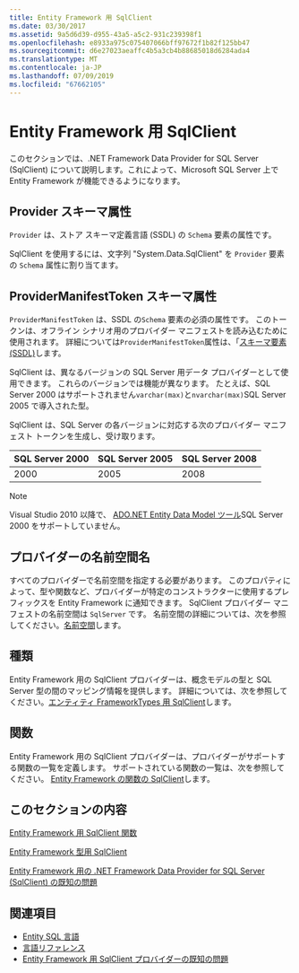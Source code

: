 ```yaml
---
title: Entity Framework 用 SqlClient
ms.date: 03/30/2017
ms.assetid: 9a5d6d39-d955-43a5-a5c2-931c239398f1
ms.openlocfilehash: e8933a975c075407066bff97672f1b82f125bb47
ms.sourcegitcommit: d6e27023aeaffc4b5a3cb4b88685018d6284ada4
ms.translationtype: MT
ms.contentlocale: ja-JP
ms.lasthandoff: 07/09/2019
ms.locfileid: "67662105"
---
```

# <a name="sqlclient-for-the-entity-framework"></a>Entity Framework 用 SqlClient
このセクションでは、.NET Framework Data Provider for SQL Server (SqlClient) について説明します。これによって、Microsoft SQL Server 上で Entity Framework が機能できるようになります。  
  
## <a name="provider-schema-attribute"></a>Provider スキーマ属性  
 `Provider` は、ストア スキーマ定義言語 (SSDL) の `Schema` 要素の属性です。  
  
 SqlClient を使用するには、文字列 "System.Data.SqlClient" を `Provider` 要素の `Schema` 属性に割り当てます。  
  
## <a name="providermanifesttoken-schema-attribute"></a>ProviderManifestToken スキーマ属性  
 `ProviderManifestToken` は、SSDL の`Schema` 要素の必須の属性です。 このトークンは、オフライン シナリオ用のプロバイダー マニフェストを読み込むために使用されます。 詳細については`ProviderManifestToken`属性は、「[スキーマ要素 (SSDL)](/ef/ef6/modeling/designer/advanced/edmx/ssdl-spec#schema-element-ssdl)します。  
  
 SqlClient は、異なるバージョンの SQL Server 用データ プロバイダーとして使用できます。 これらのバージョンでは機能が異なります。 たとえば、SQL Server 2000 はサポートされません`varchar(max)`と`nvarchar(max)`SQL Server 2005 で導入された型。  
  
 SqlClient は、SQL Server の各バージョンに対応する次のプロバイダー マニフェスト トークンを生成し、受け取ります。  
  
|SQL Server 2000|SQL Server 2005|SQL Server 2008|  
|-|-|-|  
|2000|2005|2008|  
  
> [!NOTE]
>  Visual Studio 2010 以降で、 [ADO.NET Entity Data Model ツール](https://docs.microsoft.com/previous-versions/dotnet/netframework-4.0/bb399249(v=vs.100))SQL Server 2000 をサポートしていません。  
  
## <a name="provider-namespace-name"></a>プロバイダーの名前空間名  
 すべてのプロバイダーで名前空間を指定する必要があります。 このプロパティによって、型や関数など、プロバイダーが特定のコンストラクターに使用するプレフィックスを Entity Framework に通知できます。 SqlClient プロバイダー マニフェストの名前空間は `SqlServer` です。 名前空間の詳細については、次を参照してください。[名前空間](../../../../../docs/framework/data/adonet/ef/language-reference/namespaces-entity-sql.md)します。  
  
## <a name="types"></a>種類  
 Entity Framework 用の SqlClient プロバイダーは、概念モデルの型と SQL Server 型の間のマッピング情報を提供します。 詳細については、次を参照してください。[エンティティ FrameworkTypes 用 SqlClient](../../../../../docs/framework/data/adonet/ef/sqlclient-for-ef-types.md)します。  
  
## <a name="functions"></a>関数  
 Entity Framework 用の SqlClient プロバイダーは、プロバイダーがサポートする関数の一覧を定義します。 サポートされている関数の一覧は、次を参照してください。 [Entity Framework の関数の SqlClient](../../../../../docs/framework/data/adonet/ef/sqlclient-for-ef-functions.md)します。  
  
## <a name="in-this-section"></a>このセクションの内容  
 [Entity Framework 用 SqlClient 関数](../../../../../docs/framework/data/adonet/ef/sqlclient-for-ef-functions.md)  
  
 [Entity Framework 型用 SqlClient](../../../../../docs/framework/data/adonet/ef/sqlclient-for-ef-types.md)  
  
 [Entity Framework 用の .NET Framework Data Provider for SQL Server (SqlClient) の既知の問題](../../../../../docs/framework/data/adonet/ef/known-issues-in-sqlclient-for-entity-framework.md)  
  
## <a name="see-also"></a>関連項目

- [Entity SQL 言語](../../../../../docs/framework/data/adonet/ef/language-reference/entity-sql-language.md)
- [言語リファレンス](../../../../../docs/framework/data/adonet/ef/language-reference/index.md)
- [Entity Framework 用 SqlClient プロバイダーの既知の問題](../../../../../docs/framework/data/adonet/ef/sqlclient-for-the-entity-framework.md)
